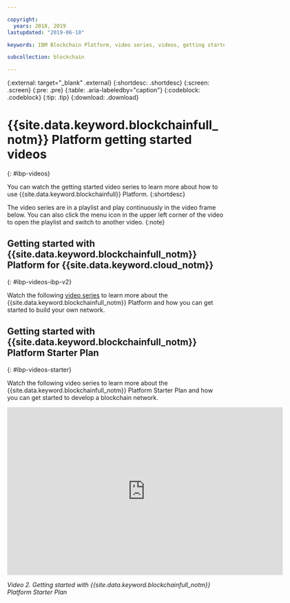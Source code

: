 ```yaml
---

copyright:
  years: 2018, 2019
lastupdated: "2019-06-18"

keywords: IBM Blockchain Platform, video series, videos, getting started videos, demo videos

subcollection: blockchain

---
```


{:external: target="_blank" .external}
{:shortdesc: .shortdesc}
{:screen: .screen}
{:pre: .pre}
{:table: .aria-labeledby="caption"}
{:codeblock: .codeblock}
{:tip: .tip}
{:download: .download}


# {{site.data.keyword.blockchainfull_notm}} Platform getting started videos
{: #ibp-videos}

You can watch the getting started video series to learn more about how to use {{site.data.keyword.blockchainfull}} Platform.
{:shortdesc}

The video series are in a playlist and play continuously in the video frame below. You can also click the menu icon in the upper left corner of the video to open the playlist and switch to another video.
{:note}

## Getting started with {{site.data.keyword.blockchainfull_notm}} Platform for {{site.data.keyword.cloud_notm}}
{: #ibp-videos-ibp-v2}

Watch the following [video series]( http://ibm.biz/BlockchainPlatformSeries) to learn more about the {{site.data.keyword.blockchainfull_notm}} Platform and how you can get started to build your own network.

## Getting started with {{site.data.keyword.blockchainfull_notm}} Platform Starter Plan
{: #ibp-videos-starter}

Watch the following video series to learn more about the {{site.data.keyword.blockchainfull_notm}} Platform Starter Plan and how you can get started to develop a blockchain network.

<iframe class="embed-responsive-item" id="youtubeplayer2" title="Starter Plan videos" type="text/html" width="640" height="390" src="https://www.youtube.com/embed?listType=playlist&list=PL7LSy0eQMvjvBdal2mm74JlcNGMXYSGOe" frameborder="0" webkitallowfullscreen mozallowfullscreen allowfullscreen> </iframe>

*Video 2. Getting started with {{site.data.keyword.blockchainfull_notm}} Platform Starter Plan*
